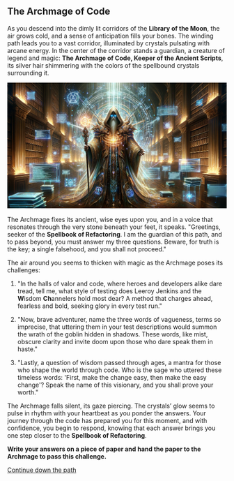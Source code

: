 ## The Archmage of Code

As you descend into the dimly lit corridors of the **Library of the Moon**, the air grows cold, and a sense of
anticipation fills your bones. The winding path leads you to a vast corridor, illuminated by crystals pulsating with
arcane energy. In the center of the corridor stands a guardian, a creature of legend and magic: **The Archmage of Code,
Keeper of the Ancient Scripts**, its silver hair shimmering with the colors of the spellbound crystals surrounding it.

![Archmage](images/archmage.png)

The Archmage fixes its ancient, wise eyes upon you, and in a voice that resonates through the very stone beneath your
feet, it speaks. "Greetings, seeker of the **Spellbook of Refactoring**. I am the guardian of this path, and to pass
beyond, you must answer my three questions. Beware, for truth is the key; a single falsehood, and you shall not
proceed."

The air around you seems to thicken with magic as the Archmage poses its challenges:

1. "In the halls of valor and code, where heroes and developers alike dare tread, tell me, what style of testing does
   Leeroy Jenkins and the **W**isdom **Ch**annelers hold most dear? A method that charges ahead, fearless and bold,
   seeking glory in every test run."

2. "Now, brave adventurer, name the three words of vagueness, terms so imprecise, that uttering them in your test
   descriptions would summon the wrath of the goblin hidden in shadows. These words, like mist, obscure clarity and
   invite doom upon those who dare speak them in haste."

3. "Lastly, a question of wisdom passed through ages, a mantra for those who shape the world through code. Who is the
   sage who uttered these timeless words: 'First, make the change easy, then make the easy change'? Speak the name of
   this visionary, and you shall prove your worth."

The Archmage falls silent, its gaze piercing. The crystals’ glow seems to pulse in rhythm with your heartbeat as you
ponder the answers. Your journey through the code has prepared you for this moment, and with confidence, you begin to
respond, knowing that each answer brings you one step closer to the **Spellbook of Refactoring**.

**Write your answers on a piece of paper and hand the paper to the Archmage to pass this challenge.**

[Continue down the path](03-arcanis.md)